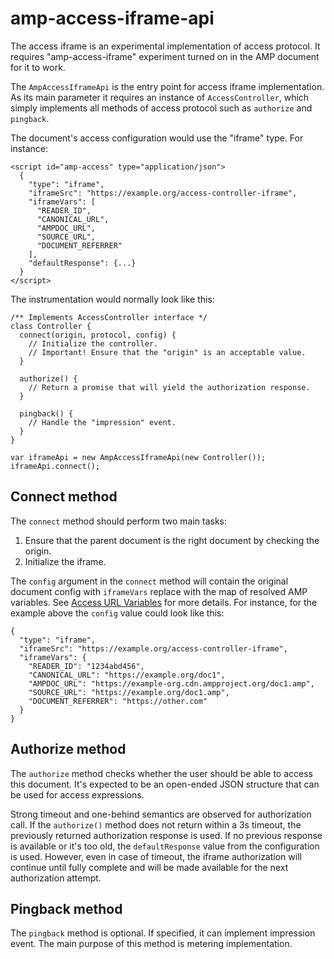 <!---
Copyright 2018 The AMP HTML Authors. All Rights Reserved.

Licensed under the Apache License, Version 2.0 (the "License");
you may not use this file except in compliance with the License.
You may obtain a copy of the License at

      http://www.apache.org/licenses/LICENSE-2.0

Unless required by applicable law or agreed to in writing, software
distributed under the License is distributed on an "AS-IS" BASIS,
WITHOUT WARRANTIES OR CONDITIONS OF ANY KIND, either express or implied.
See the License for the specific language governing permissions and
limitations under the License.
-->

# amp-access-iframe-api

The access iframe is an experimental implementation of access protocol. It requires "amp-access-iframe" experiment turned on in the AMP document for it to work.

The `AmpAccessIframeApi` is the entry point for access iframe implementation. As its main parameter it requires an instance of `AccessController`, which simply implements all methods of access protocol such as `authorize` and `pingback`.

The document's access configuration would use the "iframe" type. For instance:

```
<script id="amp-access" type="application/json">
  {
    "type": "iframe",
    "iframeSrc": "https://example.org/access-controller-iframe",
    "iframeVars": [
      "READER_ID",
      "CANONICAL_URL",
      "AMPDOC_URL",
      "SOURCE_URL",
      "DOCUMENT_REFERRER"
    ],
    "defaultResponse": {...}
  }
</script>
```

The instrumentation would normally look like this:

```
/** Implements AccessController interface */
class Controller {
  connect(origin, protocol, config) {
    // Initialize the controller.
    // Important! Ensure that the "origin" is an acceptable value.
  }

  authorize() {
    // Return a promise that will yield the authorization response.
  }

  pingback() {
    // Handle the "impression" event.
  }
}

var iframeApi = new AmpAccessIframeApi(new Controller());
iframeApi.connect();
```

## Connect method

The `connect` method should perform two main tasks:

1. Ensure that the parent document is the right document by checking the origin.
2. Initialize the iframe.

The `config` argument in the `connect` method will contain the original document config with `iframeVars` replace with the map of resolved AMP variables. See [Access URL Variables](../../amp-access.md#access-url-variables) for more details. For instance, for the example above the `config` value could look like this:

```
{
  "type": "iframe",
  "iframeSrc": "https://example.org/access-controller-iframe",
  "iframeVars": {
    "READER_ID": "1234abd456",
    "CANONICAL_URL": "https://example.org/doc1",
    "AMPDOC_URL": "https://example-org.cdn.ampproject.org/doc1.amp",
    "SOURCE_URL": "https://example.org/doc1.amp",
    "DOCUMENT_REFERRER": "https://other.com"
  }
}
```


## Authorize method

The `authorize` method checks whether the user should be able to access this document. It's expected to be an open-ended JSON structure that can be used for access expressions.

Strong timeout and one-behind semantics are observed for authorization call. If the `authorize()` method does not return within a 3s timeout, the previously returned authorization response is used. If no previous response is available or it's too old, the `defaultResponse` value from the configuration is used. However, even in case of timeout, the iframe authorization will continue until fully complete and will be made available for the next authorization attempt.


## Pingback method

The `pingback` method is optional. If specified, it can implement impression event. The main purpose of this method is metering implementation.
